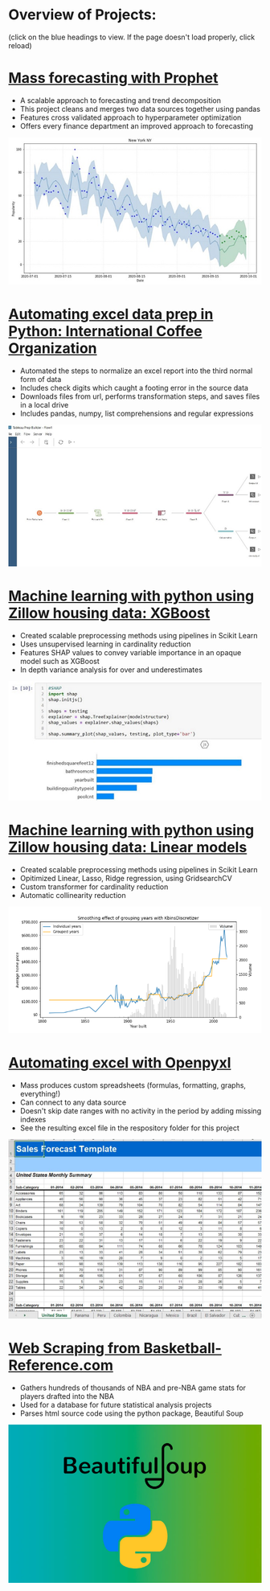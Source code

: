 # Overview of Projects:
(click on the blue headings to view. If the page doesn't load properly, click reload)

# [Mass forecasting with Prophet](https://github.com/radarreed/Forecasting-with-FB-Prophet/blob/main/Prophet_forecasting.ipynb)
* A scalable approach to forecasting and trend decomposition
* This project cleans and merges two data sources together using pandas
* Features cross validated approach to hyperparameter optimization
* Offers every finance department an improved approach to forecasting

![](/images/prophetgraph.JPG)

# [Automating excel data prep in Python: International Coffee Organization](https://github.com/radarreed/Automating_excel_data_prep/blob/master/Automating_excel_tasks.ipynb)
* Automated the steps to normalize an excel report into the third normal form of data
* Includes check digits which caught a footing error in the source data
* Downloads files from url, performs transformation steps, and saves files in a local drive
* Includes pandas, numpy, list comprehensions and regular expressions

![](/images/Tableau_prep.JPG)

# [Machine learning with python using Zillow housing data: XGBoost](https://github.com/radarreed/XGBoost-with-housing-data/blob/main/combinedXGBoost.ipynb)
* Created scalable preprocessing methods using pipelines in Scikit Learn
* Uses unsupervised learning in cardinality reduction
* Features SHAP values to convey variable importance in an opaque model such as XGBoost
* In depth variance analysis for over and underestimates

![](/images/SHAP.JPG)

# [Machine learning with python using Zillow housing data: Linear models](https://github.com/radarreed/Machine_Learning_housing_data/blob/master/Structure_Linear.ipynb)
* Created scalable preprocessing methods using pipelines in Scikit Learn
* Opitimized Linear, Lasso, Ridge regression, using GridsearchCV
* Custom transformer for cardinality reduction
* Automatic collinearity reduction

![](/images/structure_year_blend.png)

# [Automating excel with Openpyxl](https://github.com/radarreed/Automate_excel_with_openpyxl/blob/main/reports.ipynb)
* Mass produces custom spreadsheets (formulas, formatting, graphs, everything!)
* Can connect to any data source 
* Doesn't skip date ranges with no activity in the period by adding missing indexes
* See the resulting excel file in the respository folder for this project

![](/images/openpyxl.png)

# [Web Scraping from Basketball-Reference.com](https://github.com/radarreed/Basketball-reference.com_web_scraper/blob/main/nbascrape-iter.ipynb)
* Gathers hundreds of thousands of NBA and pre-NBA game stats for players drafted into the NBA
* Used for a database for future statistical analysis projects
* Parses html source code using the python package, Beautiful Soup

![](/images/basketball.jpg)
